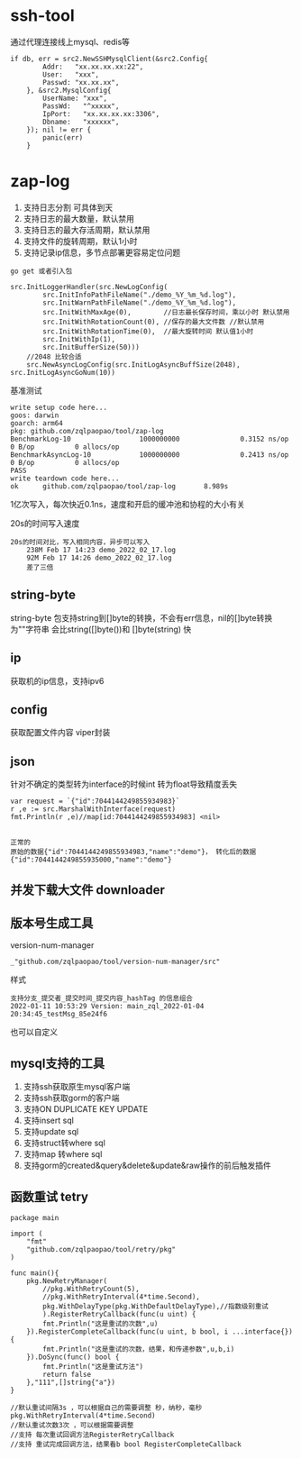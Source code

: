 # ssh-tool
通过代理连接线上mysql、redis等
```
if db, err = src2.NewSSHMysqlClient(&src2.Config{
		Addr:   "xx.xx.xx.xx:22",
		User:   "xxx",
		Passwd: "xx.xx.xx",
	}, &src2.MysqlConfig{
		UserName: "xxx",
		PassWd:   "^xxxxx",
		IpPort:   "xx.xx.xx.xx:3306",
		Dbname:   "xxxxxx",
	}); nil != err {
		panic(err)
	}
```


# zap-log
1. 支持日志分割 可具体到天
2. 支持日志的最大数量，默认禁用
3. 支持日志的最大存活周期，默认禁用
4. 支持文件的旋转周期，默认1小时
5. 支持记录ip信息，多节点部署更容易定位问题

```
go get 或者引入包

src.InitLoggerHandler(src.NewLogConfig(
		src.InitInfoPathFileName("./demo_%Y_%m_%d.log"),
		src.InitWarnPathFileName("./demo_%Y_%m_%d.log"),
		src.InitWithMaxAge(0),        //日志最长保存时间，乘以小时 默认禁用
		src.InitWithRotationCount(0), //保存的最大文件数 //默认禁用
		src.InitWithRotationTime(0),  //最大旋转时间 默认值1小时
		src.InitWithIp(1),
		src.InitBufferSize(50)))
	//2048 比较合适
	src.NewAsyncLogConfig(src.InitLogAsyncBuffSize(2048), src.InitLogAsyncGoNum(10))
```
基准测试
```
write setup code here...
goos: darwin
goarch: arm64
pkg: github.com/zqlpaopao/tool/zap-log
BenchmarkLog-10                 1000000000               0.3152 ns/op          0 B/op          0 allocs/op
BenchmarkAsyncLog-10            1000000000               0.2413 ns/op          0 B/op          0 allocs/op
PASS
write teardown code here...
ok      github.com/zqlpaopao/tool/zap-log       8.989s
```
1亿次写入，每次快近0.1ns，速度和开启的缓冲池和协程的大小有关

20s的时间写入速度
```
20s的时间对比，写入相同内容，异步可以写入
	238M Feb 17 14:23 demo_2022_02_17.log
 	92M Feb 17 14:26 demo_2022_02_17.log
	差了三倍
```

## string-byte
string-byte 包支持string到[]byte的转换，不会有err信息，nil的[]byte转换为""字符串
会比string([]byte())和 []byte(string) 快

## ip
获取机的ip信息，支持ipv6


## config
获取配置文件内容 viper封装

## json
针对不确定的类型转为interface的时候int 转为float导致精度丢失
```
var request = `{"id":7044144249855934983}`
r ,e := src.MarshalWithInterface(request)
fmt.Println(r ,e)//map[id:7044144249855934983] <nil>


正常的
原始的数据{"id":7044144249855934983,"name":"demo"}， 转化后的数据{"id":7044144249855935000,"name":"demo"}
```

## 并发下载大文件 downloader

## 版本号生成工具
version-num-manager
```
_"github.com/zqlpaopao/tool/version-num-manager/src"
```
样式
```
支持分支_提交者_提交时间_提交内容_hashTag 的信息组合
2022-01-11 10:53:29 Version: main_zql_2022-01-04 20:34:45_testMsg_85e24f6
```
也可以自定义

## mysql支持的工具
1. 支持ssh获取原生mysql客户端
2. 支持ssh获取gorm的客户端
3. 支持ON DUPLICATE KEY UPDATE
4. 支持insert sql
5. 支持update sql
6. 支持struct转where sql
7. 支持map 转where sql
8. 支持gorm的created&query&delete&update&raw操作的前后触发插件

## 函数重试 tetry
```
package main

import (
	"fmt"
	"github.com/zqlpaopao/tool/retry/pkg"
)

func main(){
	pkg.NewRetryManager(
		//pkg.WithRetryCount(5),
		//pkg.WithRetryInterval(4*time.Second),
		pkg.WithDelayType(pkg.WithDefaultDelayType),//指数级别重试
		).RegisterRetryCallback(func(u uint) {
		fmt.Println("这是重试的次数",u)
	}).RegisterCompleteCallback(func(u uint, b bool, i ...interface{}) {
		fmt.Println("这是重试的次数，结果，和传递参数",u,b,i)
	}).DoSync(func() bool {
		fmt.Println("这是重试方法")
		return false
	},"111",[]string{"a"})
}

//默认重试间隔3s ，可以根据自己的需要调整 秒，纳秒，毫秒 pkg.WithRetryInterval(4*time.Second)
//默认重试次数3次 ，可以根据需要调整
//支持 每次重试回调方法RegisterRetryCallback
//支持 重试完成回调方法，结果看b bool RegisterCompleteCallback
```
